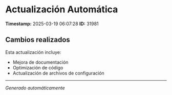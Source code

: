 # Actualización Automática

**Timestamp:** 2025-03-19 06:07:28
**ID:** 31981

## Cambios realizados

Esta actualización incluye:
- Mejora de documentación
- Optimización de código
- Actualización de archivos de configuración

---
*Generado automáticamente*
